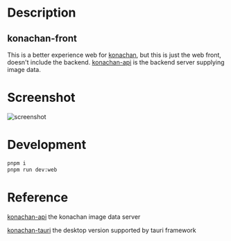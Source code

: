 # Description
 ## konachan-front
This is a better experience web for [konachan](https://konachan.net/), but this is just the web front, doesn't include the backend.  [konachan-api](https://github.com/lf-wxp/konachan-api) is the backend server supplying image data.

# Screenshot

![screenshot](./screenshot.png)

# Development
```bash
pnpm i
pnpm run dev:web
``` 

# Reference

[konachan-api](https://github.com/lf-wxp/konachan-api) the konachan image data server

[konachan-tauri](https://github.com/lf-wxp/konachan-tauri) the desktop version supported by tauri framework
